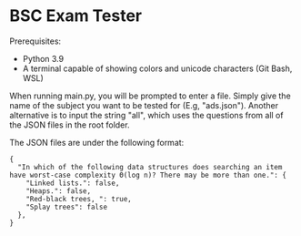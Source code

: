 # BSC Exam Tester
Prerequisites:
- Python 3.9
- A terminal capable of showing colors and unicode characters (Git Bash, WSL)

When running main.py, you will be prompted to enter a file.
Simply give the name of the subject you want to be tested for (E.g, "ads.json").
Another alternative is to input the string "all", which uses the questions from all of the JSON files in the root folder.

The JSON files are under the following format:
```
{
  "In which of the following data structures does searching an item have worst-case complexity Θ(log n)? There may be more than one.": {
    "Linked lists.": false,
    "Heaps.": false,
    "Red-black trees, ": true,
    "Splay trees": false
  },
}
```
